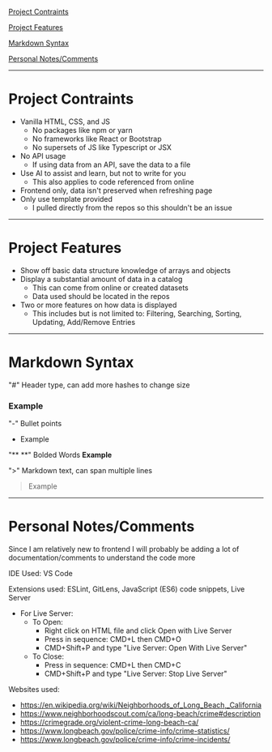 [Project Contraints](#project-contraints)

[Project Features](#project-features)

[Markdown Syntax](#markdown-syntax)

[Personal Notes/Comments](#personal-notescomments)

---

# Project Contraints
- Vanilla HTML, CSS, and JS
    - No packages like npm or yarn
    - No frameworks like React or Bootstrap
    - No supersets of JS like Typescript or JSX
- No API usage
    - If using data from an API, save the data to a file
- Use AI to assist and learn, but not to write for you
    - This also applies to code referenced from online
- Frontend only, data isn't preserved when refreshing page
- Only use template provided
    - I pulled directly from the repos so this shouldn't be an issue

---

# Project Features
- Show off basic data structure knowledge of arrays and objects
- Display a substantial amount of data in a catalog
    - This can come from online or created datasets
    - Data used should be located in the repos
- Two or more features on how data is displayed
    - This includes but is not limited to: Filtering, Searching, Sorting, Updating, Add/Remove Entries

---

# Markdown Syntax

"#" Header type, can add more hashes to change size
### Example

"-" Bullet points
- Example

"** **" Bolded Words
**Example**

">" Markdown text, can span multiple lines
> Example

---

# Personal Notes/Comments

Since I am relatively new to frontend I will probably be adding a lot of documentation/comments to understand the code more

IDE Used: VS Code

Extensions used: ESLint, GitLens, JavaScript (ES6) code snippets, Live Server

- For Live Server:
   - To Open: 
      - Right click on HTML file and click Open with Live Server
      - Press in sequence: CMD+L then CMD+O
      - CMD+Shift+P and type "Live Server: Open With Live Server"
   - To Close:
      - Press in sequence: CMD+L then CMD+C
      - CMD+Shift+P and type "Live Server: Stop Live Server"

Websites used:
- https://en.wikipedia.org/wiki/Neighborhoods_of_Long_Beach,_California
- https://www.neighborhoodscout.com/ca/long-beach/crime#description
- https://crimegrade.org/violent-crime-long-beach-ca/
- https://www.longbeach.gov/police/crime-info/crime-statistics/
- https://www.longbeach.gov/police/crime-info/crime-incidents/
